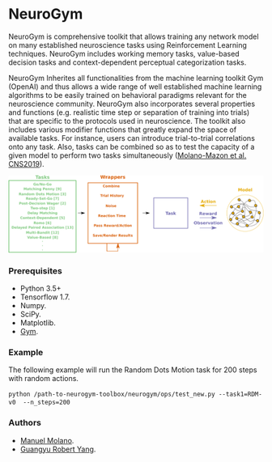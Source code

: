 # NeuroGym

NeuroGym is comprehensive toolkit that allows training any network model on many established neuroscience tasks using Reinforcement Learning techniques. NeuroGym includes working memory tasks, value-based decision tasks and context-dependent perceptual categorization tasks. 

NeuroGym Inherites all functionalities from the machine learning toolkit Gym (OpenAI) and thus allows a wide range of well established machine learning algorithms to be easily trained on behavioral paradigms relevant for the neuroscience community. NeuroGym also incorporates several properties and functions (e.g. realistic time step or separation of training into trials) that are specific to the protocols used in neuroscience.
The toolkit also includes various modifier functions that greatly expand the space of available tasks. For instance, users can introduce trial-to-trial correlations onto any task. Also, tasks can be combined so as to test the capacity of a given model to perform two tasks simultaneously ([Molano-Mazon et al. CNS2019](https://www.cnsorg.org/cns-2019)). 

![alt tag](figures/pipeline.png)

### Prerequisites

* Python 3.5+
* Tensorflow 1.7.
* Numpy.
* SciPy.
* Matplotlib.
* [Gym](https://gym.openai.com/).


### Example

The following example will run the Random Dots Motion task for 200 steps with random actions.

```
python /path-to-neurogym-toolbox/neurogym/ops/test_new.py --task1=RDM-v0  --n_steps=200 
```

### Authors
* [Manuel Molano](https://github.com/manuelmolano).
* [Guangyu Robert Yang](https://github.com/gyyang).


